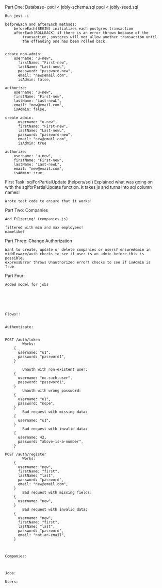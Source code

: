 Part One: 
    Database- psql < jobly-schema.sql
              psql < jobly-seed.sql

    Run jest -i

    beforeEach and afterEach methods:
        beforeEach(BEGIN) initializes each postgres transaction
        afterEach(ROLLBACK) if there is an error thrown because of the
            transaction, postgres will not allow another transaction until
            the offending one has been rolled back.


    create non-admin:
        username: "u-new",
          firstName: "First-new",
          lastName: "Last-newL",
          password: "password-new",
          email: "new@email.com",
          isAdmin: false,

    authorize:
        username: "u-new",
        firstName: "First-new",
        lastName: "Last-newL",
        email: "new@email.com",
        isAdmin: false,

    create admin:
          username: "u-new",
          firstName: "First-new",
          lastName: "Last-newL",
          password: "password-new",
          email: "new@email.com",
          isAdmin: true

    authorize:
        username: "u-new",
        firstName: "First-new",
        lastName: "Last-newL",
        email: "new@email.com",
        isAdmin: true,

First Task: sqlForPartialUpdate (helpers/sql)
    Explained what was going on with the sqlforPartialUpdate function.
    It takes js and turns into sql column names!

    Wrote test code to ensure that it works!

Part Two: Companies

    Add Filtering! (companies.js)

    filtered with min and max employees!
    namelike?

Part Three: Change Authorization

    Want to create, update or delete companies or users? ensureAdmin in middleware/auth checks to see if user is an admin before this is possible.
    expressError throws Unauthorized error! checks to see if isAdmin is True

Part Four:

    Added model for jobs






    Flows!!


    Authenticate:
    

    POST /auth/token
            Works:
        {
          username: "u1",
          password: "password1",
        }

            Unauth with non-existent user:
        {
          username: "no-such-user",
          password: "password1",
        }
            Unauth with wrong password:
        {
          username: "u1",
          password: "nope",
        }
            Bad request with missing data:
        {
          username: "u1",
        }
            Bad request with invalid data:
        {
          username: 42,
          password: "above-is-a-number",
        }
    
    POST /auth/register
            Works:
        {
          username: "new",
          firstName: "first",
          lastName: "last",
          password: "password",
          email: "new@email.com",
        }
            Bad request with missing fields:
        {
          username: "new",
        }
            Bad request with invalid data:
        {
          username: "new",
          firstName: "first",
          lastName: "last",
          password: "password",
          email: "not-an-email",
        }           

        

    Companies:

    

    Jobs:

    Users:
